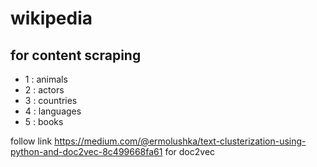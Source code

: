 # wikipedia

## for content scraping
 - 1 : animals
 - 2 : actors
 - 3 : countries
 - 4 : languages
 - 5 : books

follow link https://medium.com/@ermolushka/text-clusterization-using-python-and-doc2vec-8c499668fa61 for doc2vec
